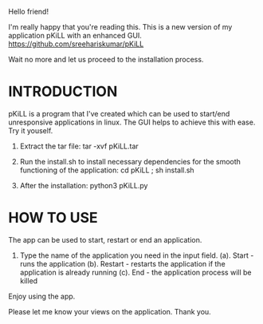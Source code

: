 Hello friend!

I'm really happy that you're reading this.
This is a new version of my application pKiLL with an enhanced GUI.
https://github.com/sreehariskumar/pKiLL

Wait no more and let us proceed to the installation process.


INTRODUCTION
============
pKiLL is a program that I've created which can be used to start/end unresponsive applications in linux. The GUI helps to achieve this with ease. Try it youself.

1. Extract the tar file:
   tar -xvf pKiLL.tar

2. Run the install.sh to install necessary dependencies for the smooth functioning of the application:
   cd pKiLL ; sh install.sh

3. After the installation:
   python3 pKiLL.py


HOW TO USE
==========
The app can be used to start, restart or end an application.
1. Type the name of the application you need in the input field.
(a). Start - runs the application
(b). Restart - restarts the application if the application is already running
(c). End - the application process will be killed


Enjoy using the app.


Please let me know your views on the application.
Thank you.
